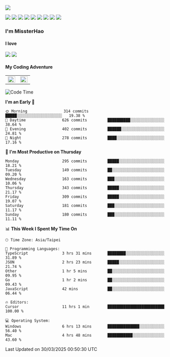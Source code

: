 ![](https://komarev.com/ghpvc/?username=MissterHao&color=ff69b4)

[![](https://img.shields.io/badge/Amazon%20AWS-%23232F3E?logo=amazon-aws&logoColor=white&style=for-the-badge)](https://aws.amazon.com/)
[![](https://img.shields.io/badge/Python-3776AB?style=for-the-badge&logo=python&logoColor=white)](https://www.djangoproject.com/)
[![](https://img.shields.io/badge/Django-092E20?style=for-the-badge&logo=django&logoColor=white)](https://www.python.org/)
[![](https://img.shields.io/badge/Rust-%23EB6400?style=for-the-badge&logo=rust&logoColor=white)](https://www.python.org/)
[![](https://img.shields.io/badge/Flask-23232F3E?style=for-the-badge&logo=flask&logoColor=white)](https://flask.palletsprojects.com/en/2.1.x/)
[![](https://img.shields.io/badge/go-%2300ADD8.svg?&style=for-the-badge&logo=go&logoColor=white)](https://golang.org/)
[![](https://img.shields.io/badge/javascript-%23F7DF1E.svg?&style=for-the-badge&logo=javascript&logoColor=black)](https://www.javascript.com/)
[![](https://img.shields.io/badge/mysql-%234479A1.svg?&style=for-the-badge&logo=mysql&logoColor=white)](https://www.mysql.com/)
[![](https://img.shields.io/badge/docker-%232496ED.svg?&style=for-the-badge&logo=docker&logoColor=white)](https://www.docker.com/)

### I'm MissterHao

#### I love  
![](https://img.shields.io/badge/Netflix-E50914?style=for-the-badge&logo=netflix&logoColor=white)
![](https://img.shields.io/badge/YouTube-FF0000?style=for-the-badge&logo=youtube&logoColor=white)

#### My Coding Adventure
<!-- Readme stats -->
<!-- https://github.com/anuraghazra/github-readme-stats -->
<table>
<tr>
    <td valign="top" width="50%">
    <img src="https://github-readme-stats.vercel.app/api?username=MissterHao&hide_border=true&show_icons=true&locale=en" align="left" style="width: 100%" />
    </td>
    <td valign="top" width="50%">
    <img src="https://github-readme-stats.vercel.app/api/top-langs?username=MissterHao&hide_border=true&show_icons=true&locale=en&layout=compact" align="left" style="width: 100%" />
    </td>
</tr>
</table>  


<!--START_SECTION:waka-->
![Code Time](http://img.shields.io/badge/Code%20Time-2%2C129%20hrs%2048%20mins-blue)

**I'm an Early 🐤** 

```text
🌞 Morning                314 commits         █████░░░░░░░░░░░░░░░░░░░░   19.38 % 
🌆 Daytime                626 commits         ██████████░░░░░░░░░░░░░░░   38.64 % 
🌃 Evening                402 commits         ██████░░░░░░░░░░░░░░░░░░░   24.81 % 
🌙 Night                  278 commits         ████░░░░░░░░░░░░░░░░░░░░░   17.16 % 
```
📅 **I'm Most Productive on Thursday** 

```text
Monday                   295 commits         █████░░░░░░░░░░░░░░░░░░░░   18.21 % 
Tuesday                  149 commits         ██░░░░░░░░░░░░░░░░░░░░░░░   09.20 % 
Wednesday                163 commits         ███░░░░░░░░░░░░░░░░░░░░░░   10.06 % 
Thursday                 343 commits         █████░░░░░░░░░░░░░░░░░░░░   21.17 % 
Friday                   309 commits         █████░░░░░░░░░░░░░░░░░░░░   19.07 % 
Saturday                 181 commits         ███░░░░░░░░░░░░░░░░░░░░░░   11.17 % 
Sunday                   180 commits         ███░░░░░░░░░░░░░░░░░░░░░░   11.11 % 
```


📊 **This Week I Spent My Time On** 

```text
🕑︎ Time Zone: Asia/Taipei

💬 Programming Languages: 
TypeScript               3 hrs 31 mins       ████████░░░░░░░░░░░░░░░░░   31.89 % 
JSON                     2 hrs 23 mins       █████░░░░░░░░░░░░░░░░░░░░   21.74 % 
Other                    1 hr 5 mins         ██░░░░░░░░░░░░░░░░░░░░░░░   09.95 % 
Go                       1 hr 2 mins         ██░░░░░░░░░░░░░░░░░░░░░░░   09.43 % 
JavaScript               42 mins             ██░░░░░░░░░░░░░░░░░░░░░░░   06.44 % 

🔥 Editors: 
Cursor                   11 hrs 1 min        █████████████████████████   100.00 % 

💻 Operating System: 
Windows                  6 hrs 13 mins       ██████████████░░░░░░░░░░░   56.40 % 
Mac                      4 hrs 48 mins       ███████████░░░░░░░░░░░░░░   43.60 % 
```


 Last Updated on 30/03/2025 00:50:30 UTC
<!--END_SECTION:waka-->

<!--
**MissterHao/MissterHao** is a ✨ _special_ ✨ repository because its `README.md` (this file) appears on your GitHub profile.

Here are some ideas to get you started:

- 🔭 I’m currently working on ...
- 🌱 I’m currently learning ...
- 👯 I’m looking to collaborate on ...
- 🤔 I’m looking for help with ...
- 💬 Ask me about ...
- 📫 How to reach me: ...
- 😄 Pronouns: ...
- ⚡ Fun fact: ...
-->
